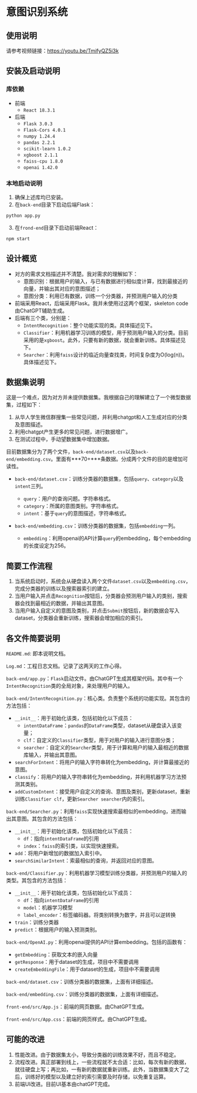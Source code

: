 # 意图识别系统

## 使用说明
请参考视频链接：https://youtu.be/TmifyQZ5i3k

## 安装及启动说明
### 库依赖
* 前端
    * `React 18.3.1`
* 后端
    * `Flask 3.0.3`
    * `Flask-Cors 4.0.1`
    * `numpy 1.24.4`
    * `pandas 2.2.1`
    * `scikit-learn 1.0.2`
    * `xgboost 2.1.1`
    * `faiss-cpu 1.8.0`
    * `openai 1.42.0`

### 本地启动说明
1. 确保上述库均已安装。
2. 在`back-end`目录下启动后端Flask：
```bash
python app.py
```
3. 在`frond-end`目录下启动前端React：
```bash
npm start
```

## 设计概览
* 对方的需求文档描述并不清楚。我对需求的理解如下：
    * 意图识别：根据用户的输入，与已有数据进行相似度计算，找到最接近的向量，并输出其对应的意图描述；
    * 意图分类：利用已有数据，训练一个分类器，并预测用户输入的分类
* 前端采用React，后端采用Flask。我并未使用过这两个框架，skeleton code由ChatGPT辅助生成。
* 后端有三个类，分别是：
    * `IntentRecognition`：整个功能实现的类。具体描述见下。
    * `Classifier`：利用机器学习训练的模型，用于预测用户输入的分类。目前采用的是`xgboost`。此外，只要有新的数据，就会重新训练。具体描述见下。
    * `Searcher`：利用`faiss`设计的临近向量查找类，时间复杂度为O(log(n))。具体描述见下。

## 数据集说明
这是一个难点，因为对方并未提供数据集。我根据自己的理解建立了一个微型数据集，过程如下：
1. 从华人学生微信群搜集一些常见问题，并利用chatgpt和人工生成对应的分类及意图描述。
2. 利用chatgpt产生更多的常见问题，进行数据增广。
3. 在测试过程中，手动望数据集中增加数据。

目前数据集分为了两个文件，`back-end/dataset.csv`以及`back-end/embedding.csv`。里面有***70+***条数据。分成两个文件的目的是增加可读性。
* `back-end/dataset.csv`：训练分类器的数据集，包括`query`、`category`以及`intent`三列。
    * `query`：用户的查询问题。字符串格式。
    * `category`：所属的意图类别。字符串格式。
    * `intent`：基于`query`的意图描述，字符串格式。

* `back-end/embedding.csv`：训练分类器的数据集，包括`embedding`一列。
    * `embedding`：利用openai的API计算`query`的embedding，每个embedding的长度设定为256。

## 简要工作流程
1. 当系统启动时，系统会从硬盘读入两个文件`dataset.csv`以及`embedding.csv`，完成分类器的训练以及搜索器索引的建立。
2. 当用户输入并点击`Recognition`按钮后，分类器会预测用户输入的类别，搜索器会找到最相近的数据，并输出其意图。
3. 当用户输入自定义的意图及类别，并点击`Submit`按钮后，新的数据会写入dataset，分类器会重新训练，搜索器会增加相应的索引。

## 各文件简要说明
`README.md`: 即本说明文档。

`Log.md`：工程日志文档。记录了这两天的工作心得。

`back-end/app.py`：`Flask`启动文件。由ChatGPT生成其框架代码。其中有一个`IntentRecognition`类的全局对象，来处理用户的输入。

`back-end/IntentRecognition.py`：核心类。负责整个系统的功能实现。其包含的方法包括：
* `__init__`：用于初始化该类，包括初始化以下成员：
    * `intentDataFrame`：`pandas`的`DataFrame`类型，dataset从硬盘读入该变量；
    * `clf`：自定义的`Classifier`类型，用于对用户的输入进行意图分类；
    * `searcher`：自定义的`Searcher`类型，用于计算和用户的输入最相近的数据库输入，并输出其意图。
* `searchForIntent`：将用户的输入字符串转化为embedding，并计算最接近的意图。
* `classify`：将用户的输入字符串转化为embedding，并利用机器学习方法预测其类别。
* `addCustomIntent`：接受用户自定义的查询、意图及类别，更新dataset，重新训练`Classifier clf`，更新`Searcher searcher`内的索引。

`back-end/Searcher.py`：利用`faiss`实现快速搜索最相似的embedding，进而输出其意图。其包含的方法包括：
* `__init__`：用于初始化该类，包括初始化以下成员：
    * `df`：指向`intentDataFrame`的引用
    * `index`：`faiss`的索引类，以实现快速搜索。
* `add`：将用户新增加的数据加入索引中。
* `searchSimilarIntent`：索最相似的查询，并返回对应的意图。

`back-end/Classifier.py`：利用机器学习模型训练分类器，并预测用户的输入的类型。其包含的方法包括：
* `__init__`：用于初始化该类，包括初始化以下成员：
    * `df`：指向`intentDataFrame`的引用
    * `model`：机器学习模型
    * `label_encoder`：标签编码器。将类别转换为数字，并且可以逆转换
* `train`：训练分类器
* `predict`：根据用户的输入预测类别。

`back-end/OpenAI.py`：利用openai提供的API计算embedding。包括的函数有：
* `getEmbedding`：获取文本的嵌入向量
* `getResponse`：用于dataset的生成，项目中不需要调用
* `createEmbeddingFile`：用于dataset的生成，项目中不需要调用

`back-end/dataset.csv`：训练分类器的数据集，上面有详细描述。

`back-end/embedding.csv`：训练分类器的数据集，上面有详细描述。

`front-end/src/App.js`：前端的网页数据。由ChatGPT生成。

`front-end/src/App.css`：前端的网页样式。由ChatGPT生成。

## 可能的改进
1. 性能改进。由于数据集太小，导致分类器的训练效果不好，而且不稳定。
2. 流程改进。真正部署到线上，一些流程就不太合适：比如，每次有新的数据，就往硬盘上写；再比如，一有新的数据就重新训练。此外，当数据集变大了之后，训练好的模型以及建立好的索引需要及时存储，以免重复运算。
3. 前端UI改进。目前UI基本由chatGPT完成。